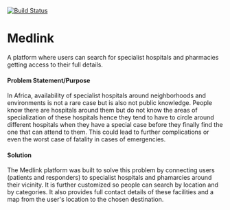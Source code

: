 [![Build Status](https://travis-ci.com/Mohamilr/Medlink.svg?branch=develop)](https://travis-ci.com/Mohamilr/Medlink)
# Medlink
A platform where users can search for specialist hospitals and pharmacies getting access to their full details.

#### Problem Statement/Purpose
In Africa, availability of specialist hospitals around neighborhoods and environments is not a rare case but is also not public knowledge. People know there are hospitals around them but do not know the areas of specialization of these hospitals hence they tend to have to circle around different hospitals when they have a special case before they finally find the one that can attend to them. This could lead to further complications or even the worst case of fatality in cases of emergencies.

#### Solution
The Medlink platform was built to solve this problem by connecting users (patients and responders) to specialist hospitals and phamarcies around their vicinity. It is further customized so people can search by location and by categories. It also provides full contact details of these facilities and a map from the user's location to the chosen destination.
